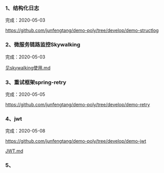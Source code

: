 ### 1、结构化日志

完成：2020-05-03

https://github.com/junfengtang/demo-poly/tree/develop/demo-structlog

### 2、微服务链路监控Skywalking

完成：2020-05-03

[见skywalking使用.md](skywalking/skywalking使用.md)

### 3、重试框架spring-retry

完成：2020-05-05

https://github.com/junfengtang/demo-poly/tree/develop/demo-retry

### 4、jwt

完成：2020-05-08

https://github.com/junfengtang/demo-poly/tree/develop/demo-jwt

[JWT.md](demo-jwt/JWT.md)

### 5、





